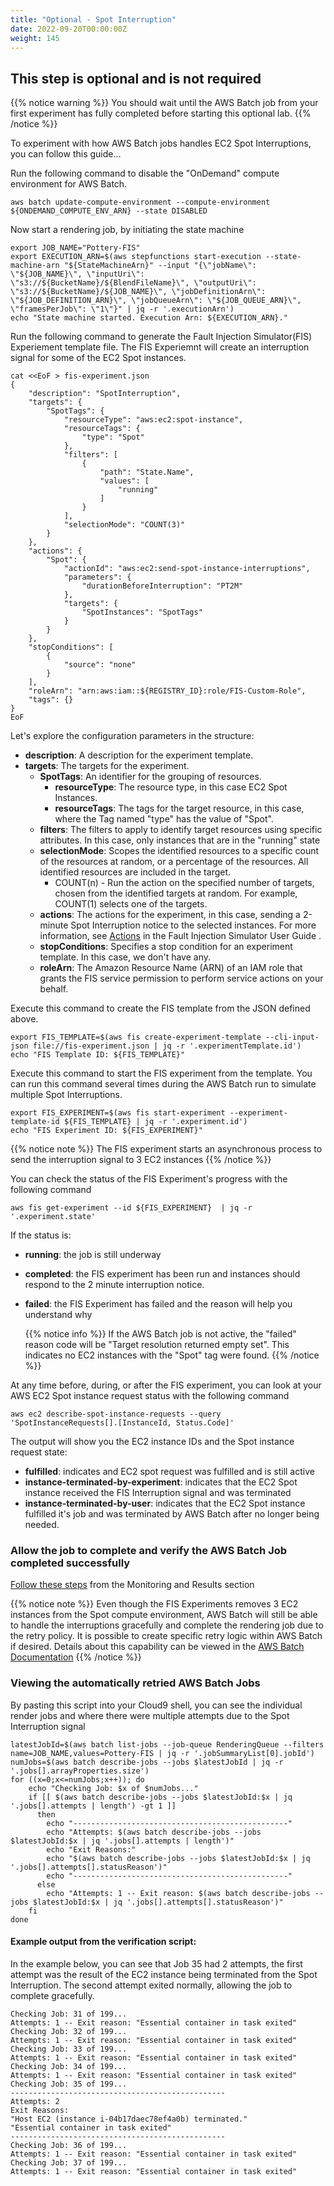 ```yaml
---
title: "Optional - Spot Interruption"
date: 2022-09-20T00:00:00Z
weight: 145
---
```



## This step is optional and is not required

{{% notice warning %}}
You should wait until the AWS Batch job from your first experiment has fully completed before starting this optional lab.
{{% /notice %}}

To experiment with how AWS Batch jobs handles EC2 Spot Interruptions, you can follow this guide...

Run the following command to disable the "OnDemand" compute environment for AWS Batch.

```
aws batch update-compute-environment --compute-environment ${ONDEMAND_COMPUTE_ENV_ARN} --state DISABLED
```

Now start a rendering job, by initiating the state machine

```
export JOB_NAME="Pottery-FIS"
export EXECUTION_ARN=$(aws stepfunctions start-execution --state-machine-arn "${StateMachineArn}" --input "{\"jobName\": \"${JOB_NAME}\", \"inputUri\": \"s3://${BucketName}/${BlendFileName}\", \"outputUri\": \"s3://${BucketName}/${JOB_NAME}\", \"jobDefinitionArn\": \"${JOB_DEFINITION_ARN}\", \"jobQueueArn\": \"${JOB_QUEUE_ARN}\", \"framesPerJob\": \"1\"}" | jq -r '.executionArn')
echo "State machine started. Execution Arn: ${EXECUTION_ARN}."
```

Run the following command to generate the Fault Injection Simulator(FIS) Experiement template file. The FIS Experiemnt will create an interruption signal for some of the EC2 Spot instances.

```
cat <<EoF > fis-experiment.json
{
    "description": "SpotInterruption",
    "targets": {
        "SpotTags": {
            "resourceType": "aws:ec2:spot-instance",
            "resourceTags": {
                "type": "Spot"
            },
            "filters": [
                {
                    "path": "State.Name",
                    "values": [
                        "running"
                    ]
                }
            ],
            "selectionMode": "COUNT(3)"
        }
    },
    "actions": {
        "Spot": {
            "actionId": "aws:ec2:send-spot-instance-interruptions",
            "parameters": {
                "durationBeforeInterruption": "PT2M"
            },
            "targets": {
                "SpotInstances": "SpotTags"
            }
        }
    },
    "stopConditions": [
        {
            "source": "none"
        }
    ],
    "roleArn": "arn:aws:iam::${REGISTRY_ID}:role/FIS-Custom-Role",
    "tags": {}
}
EoF
```

Let's explore the configuration parameters in the structure:

- **description**: A description for the experiment template.
- **targets**: The targets for the experiment.
  - **SpotTags**: An identifier for the grouping of resources.
    - **resourceType**: The resource type, in this case EC2 Spot Instances.
    - **resourceTags**: The tags for the target resource, in this case, where the Tag named "type" has the value of "Spot".
  - **filters**: The filters to apply to identify target resources using specific attributes.  In this case, only instances that are in the "running" state
  - **selectionMode**: Scopes the identified resources to a specific count of the resources at random, or a percentage of the resources. All identified resources are included in the target.
    - COUNT(n) - Run the action on the specified number of targets, chosen from the identified targets at random. For example, COUNT(1) selects one of the targets.
  - **actions**: The actions for the experiment, in this case, sending a 2-minute Spot Interruption notice to the selected instances. For more information, see [Actions](https://docs.aws.amazon.com/fis/latest/userguide/actions.html) in the Fault Injection Simulator User Guide .
  - **stopConditions**: Specifies a stop condition for an experiment template.  In this case, we don't have any.
  - **roleArn**: The Amazon Resource Name (ARN) of an IAM role that grants the FIS service permission to perform service actions on your behalf.

Execute this command to create the FIS template from the JSON defined above.

```
export FIS_TEMPLATE=$(aws fis create-experiment-template --cli-input-json file://fis-experiment.json | jq -r '.experimentTemplate.id')
echo "FIS Template ID: ${FIS_TEMPLATE}"
```

Execute this command to start the FIS experiment from the template.  You can run this command several times during the AWS Batch run to simulate multiple Spot Interruptions.

```
export FIS_EXPERIMENT=$(aws fis start-experiment --experiment-template-id ${FIS_TEMPLATE} | jq -r '.experiment.id')
echo "FIS Experiment ID: ${FIS_EXPERIMENT}"
```

{{% notice note %}}
The FIS experiment starts an asynchronous process to send the interruption signal to 3 EC2 instances
{{% /notice %}}

You can check the status of the FIS Experiment's progress with the following command

```
aws fis get-experiment --id ${FIS_EXPERIMENT}  | jq -r '.experiment.state'
```

If the status is:
- **running**: the job is still underway
- **completed**: the FIS experiment has been run and instances should respond to the 2 minute interruption notice.
- **failed**: the FIS Experiment has failed and the reason will help you understand why

  {{% notice info %}}
  If the AWS Batch job is not active, the "failed" reason code will be "Target resolution returned empty set".  This indicates no EC2 instances with the "Spot" tag were found.
  {{% /notice %}}

At any time before, during, or after the FIS experiment, you can look at your AWS EC2 Spot instance request status with the following command

```
aws ec2 describe-spot-instance-requests --query 'SpotInstanceRequests[].[InstanceId, Status.Code]'
```

The output will show you the EC2 instance IDs and the Spot instance request state:
  - **fulfilled**: indicates and EC2 spot request was fulfilled and is still active
  - **instance-terminated-by-experiment**: indicates that the EC2 Spot instance received the FIS Interruption signal and was terminated
  - **instance-terminated-by-user**: indicates that the EC2 Spot instance fulfilled it's job and was terminated by AWS Batch after no longer being needed.

### Allow the job to complete and verify the AWS Batch Job completed successfully

[Follow these steps](/rendering-with-batch/monitor.html) from the Monitoring and Results section

{{% notice note %}}
Even though the FIS Experiments removes 3 EC2 instances from the Spot compute environment, AWS Batch will still be able to handle the interruptions gracefully and complete the rendering job due to the retry policy. It is possible to create specific retry logic within AWS Batch if desired.  Details about this capability can be viewed in the [AWS Batch Documentation](https://docs.aws.amazon.com/batch/latest/userguide/job_retries.html)
{{% /notice %}}

### Viewing the automatically retried AWS Batch Jobs

By pasting this script into your Cloud9 shell, you can see the individual render jobs and where there were multiple attempts due to the Spot Interruption signal

```
latestJobId=$(aws batch list-jobs --job-queue RenderingQueue --filters name=JOB_NAME,values=Pottery-FIS | jq -r '.jobSummaryList[0].jobId')
numJobs=$(aws batch describe-jobs --jobs $latestJobId | jq -r '.jobs[].arrayProperties.size')
for ((x=0;x<=numJobs;x++)); do
    echo "Checking Job: $x of $numJobs..."
    if [[ $(aws batch describe-jobs --jobs $latestJobId:$x | jq '.jobs[].attempts | length') -gt 1 ]]
      then
        echo "------------------------------------------------"
        echo "Attempts: $(aws batch describe-jobs --jobs $latestJobId:$x | jq '.jobs[].attempts | length')"
        echo "Exit Reasons:"  
        echo "$(aws batch describe-jobs --jobs $latestJobId:$x | jq '.jobs[].attempts[].statusReason')"
        echo "------------------------------------------------"
      else
        echo "Attempts: 1 -- Exit reason: $(aws batch describe-jobs --jobs $latestJobId:$x | jq '.jobs[].attempts[].statusReason')"
    fi
done

```

#### Example output from the verification script:

In the example below, you can see that Job 35 had 2 attempts, the first attempt was the result of the EC2 instance being terminated from the Spot Interruption. The second attempt exited normally, allowing the job to complete gracefully.

```
Checking Job: 31 of 199...
Attempts: 1 -- Exit reason: "Essential container in task exited"
Checking Job: 32 of 199...
Attempts: 1 -- Exit reason: "Essential container in task exited"
Checking Job: 33 of 199...
Attempts: 1 -- Exit reason: "Essential container in task exited"
Checking Job: 34 of 199...
Attempts: 1 -- Exit reason: "Essential container in task exited"
Checking Job: 35 of 199...
------------------------------------------------
Attempts: 2
Exit Reasons:
"Host EC2 (instance i-04b17daec78ef4a0b) terminated."
"Essential container in task exited"
------------------------------------------------
Checking Job: 36 of 199...
Attempts: 1 -- Exit reason: "Essential container in task exited"
Checking Job: 37 of 199...
Attempts: 1 -- Exit reason: "Essential container in task exited"
```